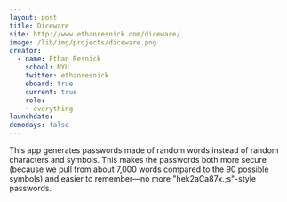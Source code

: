 ```yaml
---
layout: post
title: Diceware
site: http://www.ethanresnick.com/diceware/
image: /lib/img/projects/diceware.png
creator: 
  - name: Ethan Resnick
    school: NYU
    twitter: ethanresnick
    eboard: true
    current: true
    role:
    - everything
launchdate:
demodays: false
---
```


This app generates passwords made of random words instead of random characters and symbols. This makes the passwords both more secure (because we pull from about 7,000 words compared to the 90 possible symbols) and easier to remember—no more "hek2aCa87x.;s"-style passwords. 